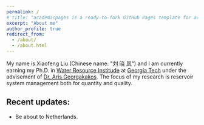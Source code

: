 ```yaml
---
permalink: /
# title: "academicpages is a ready-to-fork GitHub Pages template for academic personal websites"
excerpt: "About me"
author_profile: true
redirect_from: 
  - /about/
  - /about.html
---
```


My name is Xiaofeng Liu (Chinese name: "刘 晓 凤") and I am currently earning my Ph.D. in [Water Resource Institude](http://gwri.gatech.edu/) at [Georgia Tech](https://www.gatech.edu/) under the advisement of [Dr. Aris Georgakakos](http://gwri.gatech.edu/staff/3976). The focus of my research is reservoir system management both for quantity and quality.


Recent updates:
------
- Be about to Netherlands. 

